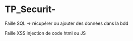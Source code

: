 # TP_Securit-

Faille SQL -> récupérer ou ajouter des données dans la bdd

Faille XSS injection de code html ou JS
